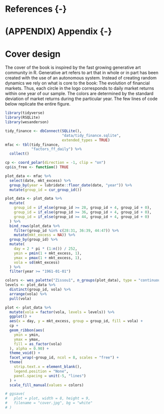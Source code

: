 # References {-}

<div id="refs"></div>

# (APPENDIX) Appendix {-} 

# Cover design

The cover of the book is inspired by the fast growing generative art community in R. 
Generative art refers to art that in whole or in part has been created with the use of an autonomous system. 
Instead of creating random dynamics we rely on what is core to the book: The evolution of financial markets. 
Thus, each circle in the logo corresponds to daily market returns within one year of our sample. The colors are determined by the standard deviation of market returns during the particular year. The few lines of code below replicate the entire figure. 


```r
library(tidyverse)
library(RSQLite)
library(wesanderson)

tidy_finance <- dbConnect(SQLite(), 
                          "data/tidy_finance.sqlite", 
                          extended_types = TRUE)
mfac <- tbl(tidy_finance, 
            "factors_ff_daily") %>%
  collect()

cp <- coord_polar(direction = -1, clip = "on")
cp$is_free <- function() TRUE

plot_data <- mfac %>%
  select(date, mkt_excess) %>%
  group_by(year = lubridate::floor_date(date, "year")) %>%
  mutate(group_id = cur_group_id())

plot_data <- plot_data %>%
  mutate(
    group_id = if_else(group_id >= 28, group_id + 4, group_id + 0),
    group_id = if_else(group_id >= 36, group_id + 4, group_id + 0),
    group_id = if_else(group_id >= 44, group_id + 4, group_id + 0)
  ) %>%
  bind_rows(plot_data %>%
    filter(group_id %in% c(28:31, 36:39, 44:47)) %>%
    mutate(mkt_excess = NA)) %>%
  group_by(group_id) %>%
  mutate(
    day = 2 * pi * (1:n()) / 252,
    ymin = pmin(1 + mkt_excess, 1),
    ymax = pmax(1 + mkt_excess, 1),
    vola = sd(mkt_excess)
  ) %>%
  filter(year >= "1961-01-01")

colors <- wes_palette("Zissou1", n_groups(plot_data), type = "continuous")
levels <- plot_data %>%
  distinct(group_id, vola) %>%
  arrange(vola) %>%
  pull(vola)

plot <- plot_data %>%
  mutate(vola = factor(vola, levels = levels)) %>%
  ggplot() +
  aes(x = day, y = mkt_excess, group = group_id, fill = vola) +
  cp +
  geom_ribbon(aes(
    ymin = ymin,
    ymax = ymax,
    fill = as_factor(vola)
  ), alpha = 0.90) +
  theme_void() +
  facet_wrap(~group_id, ncol = 8, scales = "free") +
  theme(
    strip.text.x = element_blank(),
    legend.position = "None",
    panel.spacing = unit(-5, "lines")
  ) +
  scale_fill_manual(values = colors)

# ggsave(
#   plot = plot, width = 8, height = 9,
#   filename = "cover.jpg", bg = "white"
# )
```
